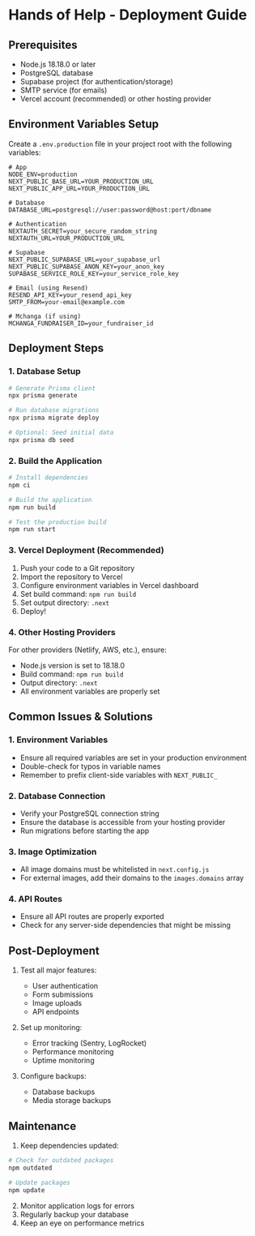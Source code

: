 # Hands of Help - Deployment Guide

## Prerequisites
- Node.js 18.18.0 or later
- PostgreSQL database
- Supabase project (for authentication/storage)
- SMTP service (for emails)
- Vercel account (recommended) or other hosting provider

## Environment Variables Setup

Create a `.env.production` file in your project root with the following variables:

```env
# App
NODE_ENV=production
NEXT_PUBLIC_BASE_URL=YOUR_PRODUCTION_URL
NEXT_PUBLIC_APP_URL=YOUR_PRODUCTION_URL

# Database
DATABASE_URL=postgresql://user:password@host:port/dbname

# Authentication
NEXTAUTH_SECRET=your_secure_random_string
NEXTAUTH_URL=YOUR_PRODUCTION_URL

# Supabase
NEXT_PUBLIC_SUPABASE_URL=your_supabase_url
NEXT_PUBLIC_SUPABASE_ANON_KEY=your_anon_key
SUPABASE_SERVICE_ROLE_KEY=your_service_role_key

# Email (using Resend)
RESEND_API_KEY=your_resend_api_key
SMTP_FROM=your-email@example.com

# Mchanga (if using)
MCHANGA_FUNDRAISER_ID=your_fundraiser_id
```

## Deployment Steps

### 1. Database Setup
```bash
# Generate Prisma client
npx prisma generate

# Run database migrations
npx prisma migrate deploy

# Optional: Seed initial data
npx prisma db seed
```

### 2. Build the Application
```bash
# Install dependencies
npm ci

# Build the application
npm run build

# Test the production build
npm run start
```

### 3. Vercel Deployment (Recommended)

1. Push your code to a Git repository
2. Import the repository to Vercel
3. Configure environment variables in Vercel dashboard
4. Set build command: `npm run build`
5. Set output directory: `.next`
6. Deploy!

### 4. Other Hosting Providers

For other providers (Netlify, AWS, etc.), ensure:
- Node.js version is set to 18.18.0
- Build command: `npm run build`
- Output directory: `.next`
- All environment variables are properly set

## Common Issues & Solutions

### 1. Environment Variables
- Ensure all required variables are set in your production environment
- Double-check for typos in variable names
- Remember to prefix client-side variables with `NEXT_PUBLIC_`

### 2. Database Connection
- Verify your PostgreSQL connection string
- Ensure the database is accessible from your hosting provider
- Run migrations before starting the app

### 3. Image Optimization
- All image domains must be whitelisted in `next.config.js`
- For external images, add their domains to the `images.domains` array

### 4. API Routes
- Ensure all API routes are properly exported
- Check for any server-side dependencies that might be missing

## Post-Deployment

1. Test all major features:
   - User authentication
   - Form submissions
   - Image uploads
   - API endpoints

2. Set up monitoring:
   - Error tracking (Sentry, LogRocket)
   - Performance monitoring
   - Uptime monitoring

3. Configure backups:
   - Database backups
   - Media storage backups

## Maintenance

1. Keep dependencies updated:
```bash
# Check for outdated packages
npm outdated

# Update packages
npm update
```

2. Monitor application logs for errors
3. Regularly backup your database
4. Keep an eye on performance metrics
